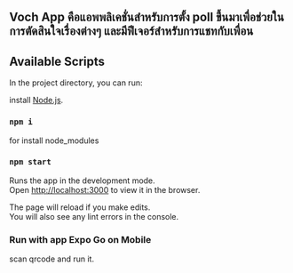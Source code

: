 ## Voch App คือแอพพลิเคชั่นสำหรับการตั้ง poll ขึ้นมาเพื่อช่วยในการตัดสินใจเรื่องต่างๆ และมีฟีเจอร์สำหรับการแชทกับเพื่อน
## Available Scripts

In the project directory, you can run:

install [Node.js](https://nodejs.org/en/).

### `npm i`
for install node_modules 

### `npm start`

Runs the app in the development mode.\
Open [http://localhost:3000](http://localhost:3000) to view it in the browser.

The page will reload if you make edits.\
You will also see any lint errors in the console.

### Run with app Expo Go on Mobile
scan qrcode and run it.
